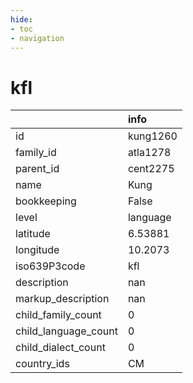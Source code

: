 ```yaml
---
hide:
- toc
- navigation
---
```

# kfl
|                      | info     |
|:---------------------|:---------|
| id                   | kung1260 |
| family_id            | atla1278 |
| parent_id            | cent2275 |
| name                 | Kung     |
| bookkeeping          | False    |
| level                | language |
| latitude             | 6.53881  |
| longitude            | 10.2073  |
| iso639P3code         | kfl      |
| description          | nan      |
| markup_description   | nan      |
| child_family_count   | 0        |
| child_language_count | 0        |
| child_dialect_count  | 0        |
| country_ids          | CM       |